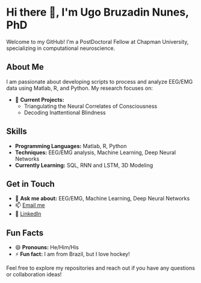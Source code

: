 # Hi there 👋, I'm Ugo Bruzadin Nunes, PhD

Welcome to my GitHub! I'm a PostDoctoral Fellow at Chapman University, specializing in computational neuroscience.

## About Me
I am passionate about developing scripts to process and analyze EEG/EMG data using Matlab, R, and Python. My research focuses on:
- 🔭 **Current Projects:**
    - Triangulating the Neural Correlates of Consciousness
    - Decoding Inattentional Blindness

## Skills
- **Programming Languages:** Matlab, R, Python
- **Techniques:** EEG/EMG analysis, Machine Learning, Deep Neural Networks
- **Currently Learning:** SQL, RNN and LSTM, 3D Modeling

## Get in Touch
- 💬 **Ask me about:** EEG/EMG, Machine Learning, Deep Neural Networks
- 📫 [Email me](mailto:ugobruzadin@gmail.com)
- 💼 [LinkedIn](https://www.linkedin.com/in/UgoBruzadin)

## Fun Facts
- 😄 **Pronouns:** He/Him/His
- ⚡ **Fun fact:** I am from Brazil, but I love hockey!

Feel free to explore my repositories and reach out if you have any questions or collaboration ideas!
